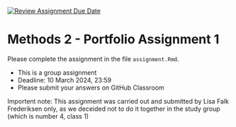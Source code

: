 [![Review Assignment Due Date](https://classroom.github.com/assets/deadline-readme-button-24ddc0f5d75046c5622901739e7c5dd533143b0c8e959d652212380cedb1ea36.svg)](https://classroom.github.com/a/_ff0U7Ly)
# Methods 2 - Portfolio Assignment 1

Please complete the assignment in the file `assignment.Rmd`.

- This is a group assignment
- Deadline: 10 March 2024, 23:59
- Please submit your answers on GitHub Classroom

Importent note: This assignment was carried out and submitted by Lisa Falk Frederiksen only, as we deceided not to do it together in the study group (which is number 4, class 1)